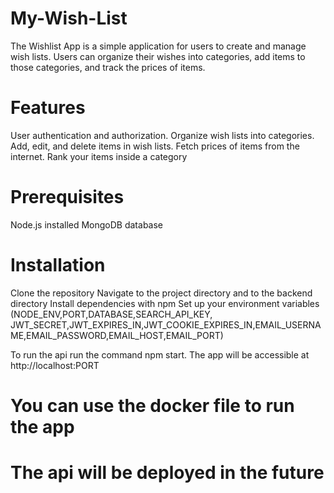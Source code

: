 # My-Wish-List

The Wishlist App is a simple application for users to create and manage wish lists. Users can organize their wishes into categories, add items to those categories, and track the prices of items.

# Features
User authentication and authorization.
Organize wish lists into categories.
Add, edit, and delete items in wish lists.
Fetch prices of items from the internet.
Rank your items inside a category



# Prerequisites
Node.js installed
MongoDB database


# Installation
Clone the repository
Navigate to the project directory and to the backend directory
Install dependencies with npm
Set up your environment variables (NODE_ENV,PORT,DATABASE,SEARCH_API_KEY, JWT_SECRET,JWT_EXPIRES_IN,JWT_COOKIE_EXPIRES_IN,EMAIL_USERNAME,EMAIL_PASSWORD,EMAIL_HOST,EMAIL_PORT)

To run the api run the command npm start. The app will be accessible at http://localhost:PORT

# You can use the docker file to run the app

# The api will be deployed in the future 


